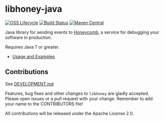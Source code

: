 # libhoney-java

[![OSS Lifecycle](https://img.shields.io/osslifecycle/honeycombio/libhoney-java?color=success)](https://github.com/honeycombio/home/blob/main/honeycomb-oss-lifecycle-and-practices.md)
[![Build Status](https://circleci.com/gh/honeycombio/libhoney-java.svg?style=shield)](https://circleci.com/gh/honeycombio/libhoney-java)
[![Maven Central](https://img.shields.io/maven-central/v/io.honeycomb.libhoney/libhoney-java.svg)](http://search.maven.org/#search%7Cga%7C1%7Cg%3Aio.honeycomb.libhoney%20a%3Alibhoney-java)

Java library for sending events to [Honeycomb](https://honeycomb.io), a service for debugging your software in production.

Requires Java 7 or greater.

- [Usage and Examples](https://docs.honeycomb.io/getting-data-in/libhoney/java/)

## Contributions

See [DEVELOPMENT.md](./DEVELOPMENT.md)

Features, bug fixes and other changes to `libhoney` are gladly accepted. Please
open issues or a pull request with your change. Remember to add your name to the
CONTRIBUTORS file!

All contributions will be released under the Apache License 2.0.
